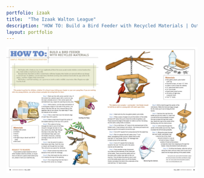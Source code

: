```yaml
---
portfolio: izaak
title:  "The Izaak Walton League"
description: "HOW TO: Build a Bird Feeder with Recycled Materials | Outdoor America | Fall 2009"
layout: portfolio
---
```

<div class="row">
    <div class="col-md-12">
    <img src="../images/izaak7.jpg" class="img-fluid"/>
    </div>
</div>